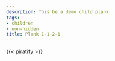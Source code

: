 ```yaml
---
descrption: This be a demo child plank
tags:
- children
- non-hidden
title: Plank 1-1-2-1
---
```

{{< piratify >}}